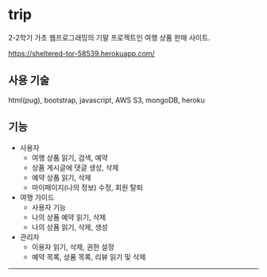 # trip
2-2학기 가초 웹프로그래밍의 기말 프로젝트인 여행 상품 판매 사이트.

https://sheltered-tor-58539.herokuapp.com/
## 사용 기술
html(pug), bootstrap, javascript, AWS S3, mongoDB, heroku
## 기능
* 사용자
  * 여행 상품 읽기, 검색, 예약
  * 상품 게시글에 댓글 생성, 삭제
  * 예약 상품 읽기, 삭제
  * 마이페이지(나의 정보) 수정, 회원 탈퇴
* 여행 가이드
  * 사용자 기능
  * 나의 상품 예약 읽기, 삭제
  * 나의 상품 읽기, 삭제, 생성
* 관리자
  * 이용자 읽기, 삭제, 권한 설정
  * 예약 목록, 상품 목록, 리뷰 읽기 및 삭제
---
